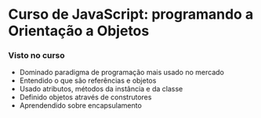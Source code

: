 # Curso de JavaScript: programando a Orientação a Objetos

### Visto no curso
<ul>
<li>Dominado paradigma de programação mais usado no mercado</li>
<li>Entendido o que são referências e objetos</li>
<li>Usado atributos, métodos da instância e da classe</li>
<li>Definido objetos através de construtores</li>
<li>Aprendendido sobre encapsulamento</li>
</ul>